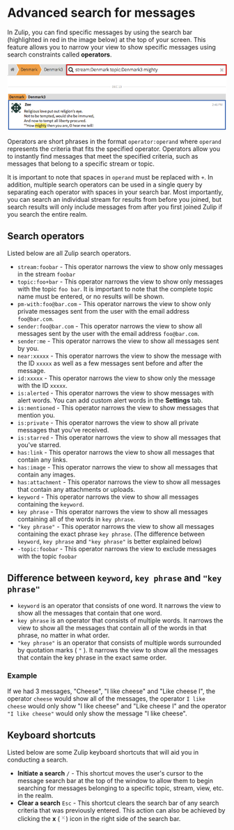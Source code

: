 # Advanced search for messages

In Zulip, you can find specific messages by using the search bar
(highlighted in red in the image below) at the top of your
screen. This feature allows you to narrow your view to show specific
messages using search constraints called **operators**.

![Search bar](/static/images/help/search-bar.png)

Operators are short phrases in the format `operator:operand` where
`operand` represents the criteria that fits the specified
operator. Operators allow you to instantly find messages that meet the
specified criteria, such as messages that belong to a specific stream
or topic.

It is important to note that spaces in `operand` must be replaced with
`+`. In addition, multiple search operators can be used in a single
query by separating each operator with spaces in your search bar. Most
importantly, you can search an individual stream for results from
before you joined, but search results will only include messages from
after you first joined Zulip if you search the entire realm.

## Search operators

Listed below are all Zulip search operators.

* `stream:foobar` - This operator narrows the view to show only
  messages in the stream `foobar`
* `topic:foo+bar` - This operator narrows the view to show only
  messages with the topic `foo bar`. It is important to note that the
  complete topic name must be entered, or no results will be shown.
* `pm-with:foo@bar.com` - This operator narrows the view to show only
  private messages sent from the user with the email address
  `foo@bar.com`.
* `sender:foo@bar.com` - This operator narrows the view to show all
  messages sent by the user with the email address `foo@bar.com`.
* `sender:me` - This operator narrows the view to show all messages sent by you.
* `near:xxxxx` - This operator narrows the view to show the message
  with the ID `xxxxx` as well as a few messages sent before and after
  the message.
* `id:xxxxx` - This operator narrows the view to show only the message with the ID `xxxxx`.
* `is:alerted` - This operator narrows the view to show messages with
  alert words. You can add custom alert words in the **Settings** tab.
* `is:mentioned` - This operator narrows the view to show messages that mention you.
* `is:private` - This operator narrows the view to show all private messages that you've received.
* `is:starred` - This operator narrows the view to show all messages that you've starred.
* `has:link` - This operator narrows the view to show all messages that contain any links.
* `has:image` - This operator narrows the view to show all messages that contain any images.
* `has:attachment` - This operator narrows the view to show all messages that contain any attachments or uploads.
* `keyword` - This operator narrows the view to show all messages containing the `keyword`.
* `key phrase` - This operator narrows the view to show all messages containing all of the words in `key phrase`.
* `"key phrase"` - This operator narrows the view to show all messages containing the exact phrase `key phrase`.
(The difference between `keyword`, `key phrase` and `"key phrase"` is better explained below)
* `-topic:foobar` - This operator narrows the view to exclude messages with the topic `foobar`

## Difference between `keyword`, `key phrase` and `"key phrase"`

* `keyword` is an operator that consists of one word. It narrows the view to show all the messages that contain
that one word.
* `key phrase` is an operator that consists of multiple words. It narrows the view to show all the messages that
contain all of the words in that phrase, no matter in what order.
* `"key phrase"` is an operator that consists of multiple words surrounded by quotation marks ( `"` ). It narrows
the view to show all the messages that contain the key phrase in the exact same order.

### Example

If we had 3 messages, "Cheese", "I like cheese" and "Like cheese I", the operator `cheese` would show all of the
messages, the operator `I like cheese` would only show "I like cheese" and "Like cheese I" and the operator
`"I like cheese"` would only show the message "I like cheese".


## Keyboard shortcuts

Listed below are some Zulip keyboard shortcuts that will aid you in conducting a search.

* **Initiate a search** `/` - This shortcut moves the user's cursor to
  the message search bar at the top of the window to allow them to
  begin searching for messages belonging to a specific topic, stream,
  view, etc. in the realm.
* **Clear a search** `Esc` - This shortcut clears the search bar of
  any search criteria that was previously entered. This action can
  also be achieved by clicking the **x**
  (![x](/static/images/help/x.png)) icon in the right side of the
  search bar.
